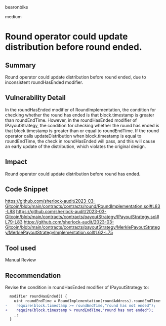 bearonbike

medium

# Round operator could update distribution before round ended.

## Summary
Round operator could update distribution before round ended, due to inconsistent roundHasEnded modifier.

## Vulnerability Detail
In the roundHasEnded modifier of RoundImplementation, the condition for checking whether the round has ended is that block.timestamp is greater than roundEndTime. However, in the roundHasEnded modifier of IPayoutStrategy, the condition for checking whether the round has ended is that block.timestamp is greater than or equal to roundEndTime.
If the round operator calls updateDistribution when block.timestamp is equal to roundEndTime, the check in roundHasEnded will pass, and this will cause an early update of the distribution, which violates the original design.

## Impact
Round operator could update distribution before round has ended.

## Code Snippet
https://github.com/sherlock-audit/2023-03-Gitcoin/blob/main/contracts/contracts/round/RoundImplementation.sol#L83-L88
https://github.com/sherlock-audit/2023-03-Gitcoin/blob/main/contracts/contracts/payoutStrategy/IPayoutStrategy.sol#L79-L83
https://github.com/sherlock-audit/2023-03-Gitcoin/blob/main/contracts/contracts/payoutStrategy/MerklePayoutStrategy/MerklePayoutStrategyImplementation.sol#L62-L75

## Tool used

Manual Review

## Recommendation
Revise the condition in roundHasEnded modifier of IPayoutStrategy to:
```diff
  modifier roundHasEnded() {
    uint roundEndTime = RoundImplementation(roundAddress).roundEndTime();
-    require(block.timestamp >= roundEndTime,"round has not ended");
+    require(block.timestamp > roundEndTime,"round has not ended");
    _;
  }

```
